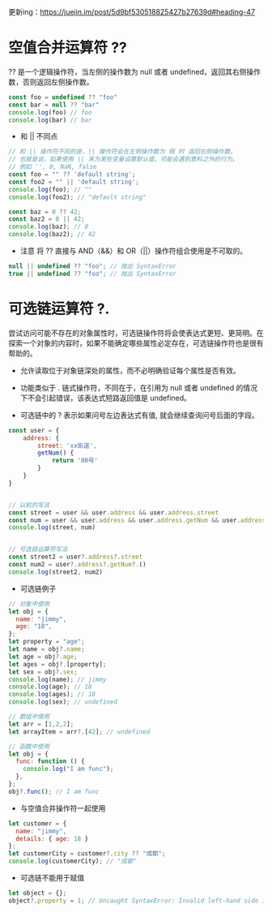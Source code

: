 更新ing：https://juejin.im/post/5d9bf530518825427b27639d#heading-47


# 空值合并运算符 ??

?? 是一个逻辑操作符，当左侧的操作数为 null 或者 undefined，返回其右侧操作数，否则返回左侧操作数。


```js
const foo = undefined ?? "foo"
const bar = null ?? "bar"
console.log(foo) // foo
console.log(bar) // bar
```


- 和 || 不同点
```js
// 和 || 操作符不同的是，|| 操作符会在左侧操作数为 假 时 返回右侧操作数。
// 也就是说，如果使用 || 来为某些变量设置默认值，可能会遇到意料之外的行为。
// 例如 '', 0, NaN, false 
const foo = "" ?? 'default string';
const foo2 = "" || 'default string';
console.log(foo); // ""
console.log(foo2); // "default string"

const baz = 0 ?? 42;
const baz2 = 0 || 42;
console.log(baz); // 0
console.log(baz2); // 42
```


- 注意 将 ?? 直接与 AND（&&）和 OR（||）操作符组合使用是不可取的。

```js
null || undefined ?? "foo"; // 抛出 SyntaxError
true || undefined ?? "foo"; // 抛出 SyntaxError
```




# 可选链运算符 ?.

尝试访问可能不存在的对象属性时，可选链操作符将会使表达式更短、更简明。在探索一个对象的内容时，如果不能确定哪些属性必定存在，可选链操作符也是很有帮助的。

- 允许读取位于对象链深处的属性，而不必明确验证每个属性是否有效。

- 功能类似于 . 链式操作符，不同在于，在引用为 null 或者 undefined 的情况下不会引起错误，该表达式短路返回值是 undefined。

- 可选链中的 ? 表示如果问号左边表达式有值, 就会继续查询问号后面的字段。

```js
const user = {
    address: {
        street: 'xx街道',
        getNum() {
            return '80号'
        }
    }
}


// 以前的写法
const street = user && user.address && user.address.street
const num = user && user.address && user.address.getNum && user.address.getNum()
console.log(street, num)


// 可选链运算符写法
const street2 = user?.address?.street
const num2 = user?.address?.getNum?.()
console.log(street2, num2)
```

- 可选链例子

```js
// 对象中使用
let obj = {
  name: "jimmy",
  age: "18",
};
let property = "age";
let name = obj?.name;
let age = obj?.age;
let ages = obj?.[property];
let sex = obj?.sex;
console.log(name); // jimmy
console.log(age); // 18
console.log(ages); // 18
console.log(sex); // undefined

// 数组中使用
let arr = [1,2,2];
let arrayItem = arr?.[42]; // undefined

// 函数中使用
let obj = {
  func: function () {
    console.log("I am func");
  },
};
obj?.func(); // I am func
```

- 与空值合并操作符一起使用

```js
let customer = {
  name: "jimmy",
  details: { age: 18 }
};
let customerCity = customer?.city ?? "成都";
console.log(customerCity); // "成都"
```

- 可选链不能用于赋值
```js
let object = {};
object?.property = 1; // Uncaught SyntaxError: Invalid left-hand side in assignment
```